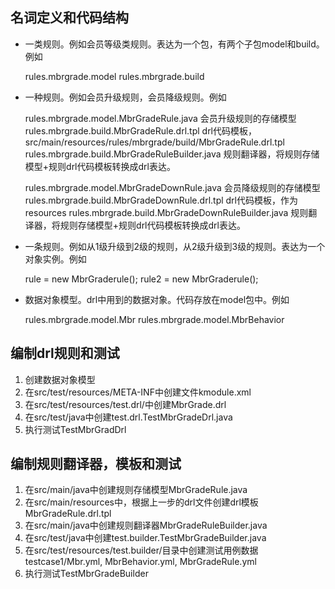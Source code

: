 名词定义和代码结构
----------------

- 一类规则。例如会员等级类规则。表达为一个包，有两个子包model和build。例如

	rules.mbrgrade.model
	rules.mbrgrade.build
	
- 一种规则。例如会员升级规则，会员降级规则。例如
	
	rules.mbrgrade.model.MbrGradeRule.java 会员升级规则的存储模型
	rules.mbrgrade.build.MbrGradeRule.drl.tpl drl代码模板，src/main/resources/rules/mbrgrade/build/MbrGradeRule.drl.tpl
	rules.mbrgrade.build.MbrGradeRuleBuilder.java 规则翻译器，将规则存储模型+规则drl代码模板转换成drl表达。

	rules.mbrgrade.model.MbrGradeDownRule.java 会员降级规则的存储模型
	rules.mbrgrade.build.MbrGradeDownRule.drl.tpl drl代码模板，作为resources
	rules.mbrgrade.build.MbrGradeDownRuleBuilder.java 规则翻译器，将规则存储模型+规则drl代码模板转换成drl表达。
	
- 一条规则。例如从1级升级到2级的规则，从2级升级到3级的规则。表达为一个对象实例。例如

	rule = new MbrGraderule();
	rule2 = new MbrGraderule();
	
- 数据对象模型。drl中用到的数据对象。代码存放在model包中。例如

	rules.mbrgrade.model.Mbr
	rules.mbrgrade.model.MbrBehavior


编制drl规则和测试
----------------

1. 创建数据对象模型
1. 在src/test/resources/META-INF中创建文件kmodule.xml
1. 在src/test/resources/test.drl/中创建MbrGrade.drl
1. 在src/test/java中创建test.drl.TestMbrGradeDrl.java
1. 执行测试TestMbrGradDrl

编制规则翻译器，模板和测试
----------------

1. 在src/main/java中创建规则存储模型MbrGradeRule.java
1. 在src/main/resources中，根据上一步的drl文件创建drl模板 MbrGradeRule.drl.tpl
1. 在src/main/java中创建规则翻译器MbrGradeRuleBuilder.java
1. 在src/test/java中创建test.builder.TestMbrGradeBuilder.java
1. 在src/test/resources/test.builder/目录中创建测试用例数据testcase1/Mbr.yml, MbrBehavior.yml, MbrGradeRule.yml
1. 执行测试TestMbrGradeBuilder
